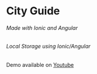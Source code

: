 # City Guide
###### Made with Ionic and Angular
###### Local Storage using Ionic/Angular 
Demo available on [Youtube](https://youtu.be/63rFplzdI4Y)
